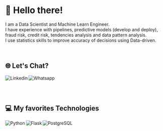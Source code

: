 <div id="about-me">
  <h1>👋 Hello there!</h1>
  <p>
    I am a Data Scientist and Machine Learn Engineer.<br />
    I have experience with pipelines, predictive models (develop and deploy), fraud risk, credit risk, tendencies analysis and data pattern analysis.<br />
    I use statistics skills to improve accuracy of decisions using Data-driven.
  </p>
</div>
<br>
<div id="social-media" style="display: inline_block; margin-bottom: 10px">
  <h2>🌐 Let's Chat?</h2>
  <a href="https://www.linkedin.com/in/tiagomello-datascientist/" target="_blank">
    <img align="left" alt="Linkedin" src="https://img.shields.io/badge/LinkedIn-0077B5?style=for-the-badge&logo=linkedin&logoColor=white">
  </a>
  <a href="https://whatsa.me/5521989669097" target="_blank">
    <img align="left" alt="Whatsapp" src="https://img.shields.io/badge/WhatsApp-25D366?style=for-the-badge&logo=whatsapp&logoColor=white">
  </a>
  <br>
</div>
<br>
<br>
<div id="tech-stack" style="display: inline_block; margin-bottom: 10px">
  <h2>💻 My favorites Technologies</h2>
  <div style="display: inline_block; margin-bottom: 10px">
  <img align="left" alt="Python" src="https://img.shields.io/badge/Python-3776AB?style=for-the-badge&logo=python&logoColor=white">
  <img align="left" alt="Flask" src="https://img.shields.io/badge/Flask-000000?style=for-the-badge&logo=flask&logoColor=white">
  <img align="left" alt="PostgreSQL" src="https://img.shields.io/badge/PostgreSQL-316192?style=for-the-badge&logo=postgresql&logoColor=white">
</div>
<!--
**tiagomelloinfo/tiagomelloinfo** is a ✨ _special_ ✨ repository because its `README.md` (this file) appears on your GitHub profile.
-->
